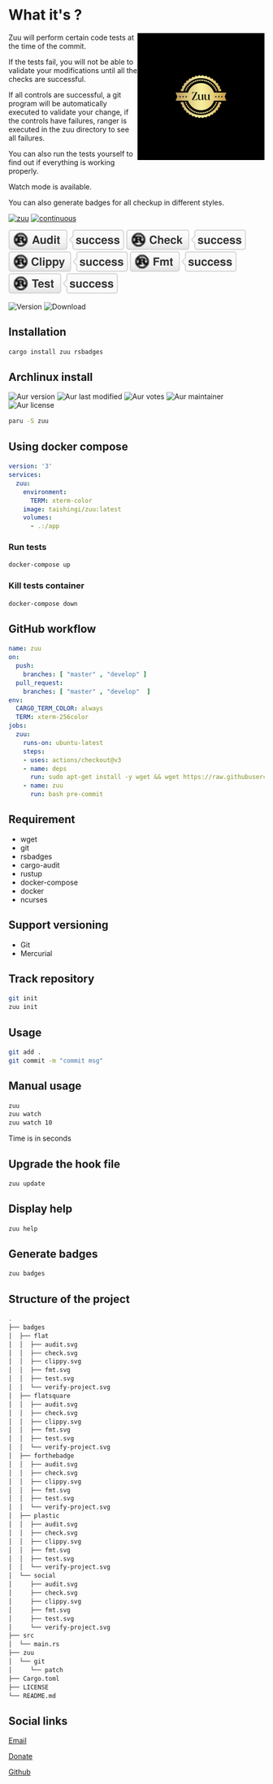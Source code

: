 # What it's ?

<img alt="logo" src="https://raw.githubusercontent.com/taishingi/zuu/master/img/zuu.png" title="zuu" align="right" width="250"/>

Zuu will perform certain code tests at the time of the commit. 

If the tests fail, you will not be able to validate your modifications until all the checks are successful.

If all controls are successful, a git program will be automatically executed to validate your change, if the controls have failures, ranger is executed in the zuu directory to see all failures.

You can also run the tests yourself to find out if everything is working properly.

Watch mode is available.

You can also generate badges for all checkup in different styles.

[![zuu](https://github.com/taishingi/zuu/actions/workflows/rust.yml/badge.svg)](https://github.com/taishingi/zuu/actions/workflows/rust.yml)
[![continuous](https://github.com/taishingi/zuu/actions/workflows/continuous.yml/badge.svg)](https://github.com/taishingi/zuu/actions/workflows/continuous.yml)

![audit](https://raw.githubusercontent.com/taishingi/zuu/master/badges/social/audit.svg)
![check](https://raw.githubusercontent.com/taishingi/zuu/master/badges/social/check.svg)
![clippy](https://raw.githubusercontent.com/taishingi/zuu/master/badges/social/clippy.svg)
![format](https://raw.githubusercontent.com/taishingi/zuu/master/badges/social/fmt.svg)
![test](https://raw.githubusercontent.com/taishingi/zuu/master/badges/social/test.svg)

![Version](https://img.shields.io/crates/v/zuu?style=social)
![Download](https://img.shields.io/crates/d/zuu?style=social)

## Installation

```sh
cargo install zuu rsbadges
```

## Archlinux install

![Aur version](https://img.shields.io/aur/version/zuu?style=social "Aur version")
![Aur last modified](https://img.shields.io/aur/last-modified/zuu?style=social "Aur last modified")
![Aur votes](https://img.shields.io/aur/votes/zuu?style=social "Aur votes")
![Aur maintainer](https://img.shields.io/aur/maintainer/zuu?style=social "Aur maintainer")
![Aur license](https://img.shields.io/aur/license/zuu?style=social "Aur license")

```bash
paru -S zuu
```

## Using docker compose

```yaml
version: '3'
services:
  zuu:
    environment:
      TERM: xterm-color
    image: taishingi/zuu:latest
    volumes:
      - .:/app
```

### Run tests

```bash
docker-compose up
```

### Kill tests container

```bash
docker-compose down
```

## GitHub workflow

```yaml
name: zuu
on:
  push:
    branches: [ "master" , "develop" ]
  pull_request:
    branches: [ "master" , "develop"  ]
env:
  CARGO_TERM_COLOR: always
  TERM: xterm-256color
jobs:
  zuu:
    runs-on: ubuntu-latest
    steps:
    - uses: actions/checkout@v3
    - name: deps
      run: sudo apt-get install -y wget && wget https://raw.githubusercontent.com/taishingi/zuu/master/pre-commit
    - name: zuu
      run: bash pre-commit
```



## Requirement

- wget
- git
- rsbadges
- cargo-audit
- rustup
- docker-compose
- docker
- ncurses

## Support versioning

- Git
- Mercurial

## Track repository

```bash
git init
zuu init
```

## Usage

```sh
git add .
git commit -m "commit msg"
```

## Manual usage

```bash
zuu
zuu watch
zuu watch 10
```

Time is in seconds

## Upgrade the hook file

```bash
zuu update
```

## Display help

```bash
zuu help
```

## Generate badges

```bash
zuu badges
```

## Structure of the project

```bash
.
├── badges
│  ├── flat
│  │  ├── audit.svg
│  │  ├── check.svg
│  │  ├── clippy.svg
│  │  ├── fmt.svg
│  │  ├── test.svg
│  │  └── verify-project.svg
│  ├── flatsquare
│  │  ├── audit.svg
│  │  ├── check.svg
│  │  ├── clippy.svg
│  │  ├── fmt.svg
│  │  ├── test.svg
│  │  └── verify-project.svg
│  ├── forthebadge
│  │  ├── audit.svg
│  │  ├── check.svg
│  │  ├── clippy.svg
│  │  ├── fmt.svg
│  │  ├── test.svg
│  │  └── verify-project.svg
│  ├── plastic
│  │  ├── audit.svg
│  │  ├── check.svg
│  │  ├── clippy.svg
│  │  ├── fmt.svg
│  │  ├── test.svg
│  │  └── verify-project.svg
│  └── social
│     ├── audit.svg
│     ├── check.svg
│     ├── clippy.svg
│     ├── fmt.svg
│     ├── test.svg
│     └── verify-project.svg
├── src
│  └── main.rs
├── zuu
│  └── git
│     └── patch
├── Cargo.toml
├── LICENSE
└── README.md
```

## Social links

[Email](mailto:micieli@vivaldi.net)

[Donate](https://www.paypal.com/donate/?hosted_button_id=D43VUM85PM724)

[Github](https://github.com/taishingi)
